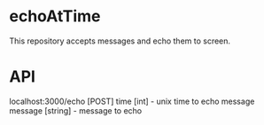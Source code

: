 # echoAtTime
This repository accepts messages and echo them to screen.

# API
localhost:3000/echo [POST]
time [int] - unix time to echo message
message [string] - message to echo
